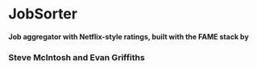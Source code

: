 # JobSorter

#### Job aggregator with Netflix-style ratings, built with the FAME stack by

### Steve McIntosh and Evan Griffiths
